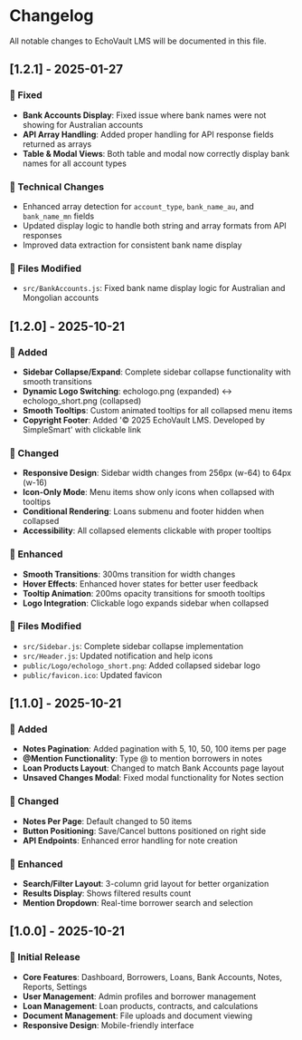 # Changelog

All notable changes to EchoVault LMS will be documented in this file.

## [1.2.1] - 2025-01-27

### 🐛 Fixed
- **Bank Accounts Display**: Fixed issue where bank names were not showing for Australian accounts
- **API Array Handling**: Added proper handling for API response fields returned as arrays
- **Table & Modal Views**: Both table and modal now correctly display bank names for all account types

### 🔧 Technical Changes
- Enhanced array detection for `account_type`, `bank_name_au`, and `bank_name_mn` fields
- Updated display logic to handle both string and array formats from API responses
- Improved data extraction for consistent bank name display

### 📁 Files Modified
- `src/BankAccounts.js`: Fixed bank name display logic for Australian and Mongolian accounts

## [1.2.0] - 2025-10-21

### 🎯 Added
- **Sidebar Collapse/Expand**: Complete sidebar collapse functionality with smooth transitions
- **Dynamic Logo Switching**: echologo.png (expanded) ↔ echologo_short.png (collapsed)
- **Smooth Tooltips**: Custom animated tooltips for all collapsed menu items
- **Copyright Footer**: Added '© 2025 EchoVault LMS. Developed by SimpleSmart' with clickable link

### 🔧 Changed
- **Responsive Design**: Sidebar width changes from 256px (w-64) to 64px (w-16)
- **Icon-Only Mode**: Menu items show only icons when collapsed with tooltips
- **Conditional Rendering**: Loans submenu and footer hidden when collapsed
- **Accessibility**: All collapsed elements clickable with proper tooltips

### 🎨 Enhanced
- **Smooth Transitions**: 300ms transition for width changes
- **Hover Effects**: Enhanced hover states for better user feedback
- **Tooltip Animation**: 200ms opacity transitions for smooth tooltips
- **Logo Integration**: Clickable logo expands sidebar when collapsed

### 📁 Files Modified
- `src/Sidebar.js`: Complete sidebar collapse implementation
- `src/Header.js`: Updated notification and help icons
- `public/Logo/echologo_short.png`: Added collapsed sidebar logo
- `public/favicon.ico`: Updated favicon

## [1.1.0] - 2025-10-21

### 🎯 Added
- **Notes Pagination**: Added pagination with 5, 10, 50, 100 items per page
- **@Mention Functionality**: Type @ to mention borrowers in notes
- **Loan Products Layout**: Changed to match Bank Accounts page layout
- **Unsaved Changes Modal**: Fixed modal functionality for Notes section

### 🔧 Changed
- **Notes Per Page**: Default changed to 50 items
- **Button Positioning**: Save/Cancel buttons positioned on right side
- **API Endpoints**: Enhanced error handling for note creation

### 🎨 Enhanced
- **Search/Filter Layout**: 3-column grid layout for better organization
- **Results Display**: Shows filtered results count
- **Mention Dropdown**: Real-time borrower search and selection

## [1.0.0] - 2025-10-21

### 🎯 Initial Release
- **Core Features**: Dashboard, Borrowers, Loans, Bank Accounts, Notes, Reports, Settings
- **User Management**: Admin profiles and borrower management
- **Loan Management**: Loan products, contracts, and calculations
- **Document Management**: File uploads and document viewing
- **Responsive Design**: Mobile-friendly interface
